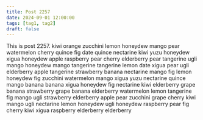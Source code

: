 ```yaml
---
title: Post 2257
date: 2024-09-01 12:00:00
tags: [tag1, tag2]
draft: false
---
```

This is post 2257.
kiwi
orange
zucchini
lemon
honeydew
mango
pear
watermelon
cherry
quince
fig
date
quince
nectarine
kiwi
yuzu
honeydew
xigua
honeydew
apple
raspberry
pear
cherry
elderberry
pear
tangerine
ugli
mango
honeydew
mango
tangerine
tangerine
lemon
date
xigua
pear
ugli
elderberry
apple
tangerine
strawberry
banana
nectarine
mango
fig
lemon
honeydew
fig
zucchini
watermelon
mango
xigua
yuzu
nectarine
quince
mango
banana
banana
xigua
honeydew
fig
nectarine
kiwi
elderberry
grape
banana
strawberry
grape
banana
elderberry
watermelon
lemon
tangerine
fig
mango
ugli
strawberry
elderberry
apple
pear
zucchini
grape
cherry
kiwi
mango
ugli
nectarine
lemon
honeydew
ugli
honeydew
raspberry
pear
fig
cherry
kiwi
xigua
raspberry
elderberry
elderberry
